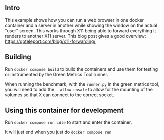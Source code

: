 ## Intro

This example shows how you can run a web browser in one docker container and a
server in another while showing the window on the actual "user" screen. This
works through X11 being able to forward everything it renders to another X11 server.
This blog post gives a good overview: https://goteleport.com/blog/x11-forwarding/


## Building

Run `docker compose build` to build the containers and use them for testing or
instrumented by the Green Metrics Tool runner.

When running the benchmark, with the `runner.py` in the green metrics tool, you will need to add the `--allow-unsafe` to allow for the mounting of the volumes so that X can connect to the correct socket.

## Using this container for development

Run `docker compose run idle` to start and enter the container.

It will just end when you just do `docker compose run`